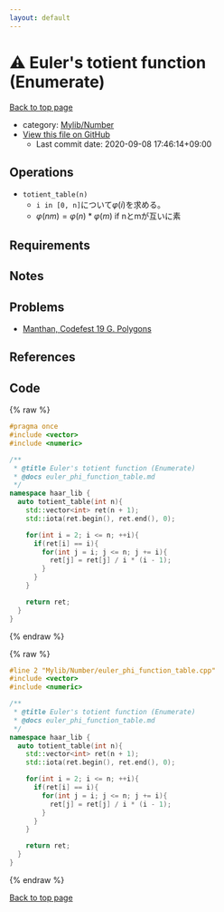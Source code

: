 ```yaml
---
layout: default
---
```


<!-- mathjax config similar to math.stackexchange -->
<script type="text/javascript" async
  src="https://cdnjs.cloudflare.com/ajax/libs/mathjax/2.7.5/MathJax.js?config=TeX-MML-AM_CHTML">
</script>
<script type="text/x-mathjax-config">
  MathJax.Hub.Config({
    TeX: { equationNumbers: { autoNumber: "AMS" }},
    tex2jax: {
      inlineMath: [ ['$','$'] ],
      processEscapes: true
    },
    "HTML-CSS": { matchFontHeight: false },
    displayAlign: "left",
    displayIndent: "2em"
  });
</script>

<script type="text/javascript" src="https://cdnjs.cloudflare.com/ajax/libs/jquery/3.4.1/jquery.min.js"></script>
<script src="https://cdn.jsdelivr.net/npm/jquery-balloon-js@1.1.2/jquery.balloon.min.js" integrity="sha256-ZEYs9VrgAeNuPvs15E39OsyOJaIkXEEt10fzxJ20+2I=" crossorigin="anonymous"></script>
<script type="text/javascript" src="../../../assets/js/copy-button.js"></script>
<link rel="stylesheet" href="../../../assets/css/copy-button.css" />


# :warning: Euler's totient function (Enumerate)

<a href="../../../index.html">Back to top page</a>

* category: <a href="../../../index.html#5fda78fda98ef9fc0f87c6b50d529f19">Mylib/Number</a>
* <a href="{{ site.github.repository_url }}/blob/master/Mylib/Number/euler_phi_function_table.cpp">View this file on GitHub</a>
    - Last commit date: 2020-09-08 17:46:14+09:00




## Operations

- `totient_table(n)`
	- `i in [0, n]`について$\varphi(i)$を求める。
	- $\varphi(nm) = \varphi(n) * \varphi(m)$ if nとmが互いに素

## Requirements

## Notes

## Problems

- [Manthan, Codefest 19 G. Polygons](https://codeforces.com/contest/1208/problem/G)

## References


## Code

<a id="unbundled"></a>
{% raw %}
```cpp
#pragma once
#include <vector>
#include <numeric>

/**
 * @title Euler's totient function (Enumerate)
 * @docs euler_phi_function_table.md
 */
namespace haar_lib {
  auto totient_table(int n){
    std::vector<int> ret(n + 1);
    std::iota(ret.begin(), ret.end(), 0);

    for(int i = 2; i <= n; ++i){
      if(ret[i] == i){
        for(int j = i; j <= n; j += i){
          ret[j] = ret[j] / i * (i - 1);
        }
      }
    }

    return ret;
  }
}

```
{% endraw %}

<a id="bundled"></a>
{% raw %}
```cpp
#line 2 "Mylib/Number/euler_phi_function_table.cpp"
#include <vector>
#include <numeric>

/**
 * @title Euler's totient function (Enumerate)
 * @docs euler_phi_function_table.md
 */
namespace haar_lib {
  auto totient_table(int n){
    std::vector<int> ret(n + 1);
    std::iota(ret.begin(), ret.end(), 0);

    for(int i = 2; i <= n; ++i){
      if(ret[i] == i){
        for(int j = i; j <= n; j += i){
          ret[j] = ret[j] / i * (i - 1);
        }
      }
    }

    return ret;
  }
}

```
{% endraw %}

<a href="../../../index.html">Back to top page</a>

